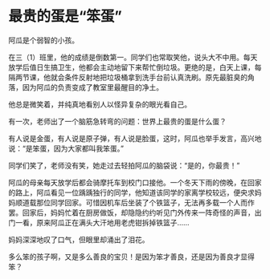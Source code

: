 # 最贵的蛋是“笨蛋”

阿瓜是个弱智的小孩。 

在三（1）班里，他的成绩是倒数第一。同学们也常取笑他，说头大不中用。每天放学后值日生搞卫生，他都会主动地留下来帮忙倒垃圾。更绝的是，白天上课，每隔两节课，他就会条件反射地把垃圾桶拿到洗手台前认真洗刷。原先最脏臭的角落，因为阿瓜的负责变成了教室里最醒目的净土。 

他总是微笑着，并纯真地看别人以怪异复杂的眼光看自己。 

有一次，老师出了一个脑筋急转弯的问题：世界上最贵的蛋是什么蛋？ 

有人说是金蛋，有人说是原子弹，有人说是脸蛋，这时，阿瓜也举手发言，高兴地说：“是笨蛋，因为大家都叫我笨蛋。” 

同学们笑了，老师没有笑，她走过去轻拍阿瓜的脑袋说：“是的，你最贵！” 

阿瓜的母亲每天放学后都会骑摩托车到校门口接他。一个冬天下雨的傍晚，在回家的路上，阿瓜看见一位踽踽独行的同学，他知道该同学的家离学校较远，便央求妈妈顺道载那位同学回家。可惜因机车后坐装了个铁篮子，无法再多载一个人而作罢。回家后，妈妈忙着在厨房做饭，却隐隐约约听见门外传来一阵奇怪的声音，出门一看，原来阿瓜正在满头大汗地用老虎钳拆掉铁篮子…… 

妈妈深深地叹了口气，但眼里却涌出了泪花。 

多么笨的孩子啊，又是多么善良的宝贝！是因为笨才善良，还是因为善良才显得笨？
 